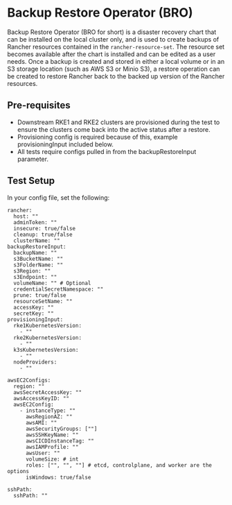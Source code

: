 # Backup Restore Operator (BRO)
Backup Restore Operator (BRO for short) is a disaster recovery chart that can be installed on the local cluster only, and is used to create backups of Rancher resources contained in the `rancher-resource-set`. The resource set becomes available after the chart is installed and can be edited as a user needs. Once a backup is created and stored in either a local volume or in an S3 storage location (such as AWS S3 or Minio S3), a restore operation can be created to restore Rancher back to the backed up version of the Rancher resources.

## Pre-requisites
- Downstream RKE1 and RKE2 clusters are provisioned during the test to ensure the clusters come back into the active status after a restore.
- Provisioning config is required because of this, example provisioningInput included below.
- All tests require configs pulled in from the backupRestoreInput parameter.

## Test Setup
In your config file, set the following:
```
rancher: 
  host: ""
  adminToken: ""
  insecure: true/false
  cleanup: true/false
  clusterName: ""
backupRestoreInput:
  backupName: ""
  s3BucketName: ""
  s3FolderName: ""
  s3Region: ""
  s3Endpoint: ""
  volumeName: "" # Optional
  credentialSecretNamespace: ""
  prune: true/false
  resourceSetName: ""
  accessKey: ""
  secretKey: ""
provisioningInput:
  rke1KubernetesVersion:
    - ""
  rke2KubernetesVersion:
    - ""
  k3sKubernetesVersion:
    - ""
  nodeProviders:
    - ""

awsEC2Configs:
  region: ""
  awsSecretAccessKey: ""
  awsAccessKeyID: ""
  awsEC2Config:
    - instanceType: ""
      awsRegionAZ: ""
      awsAMI: ""
      awsSecurityGroups: [""]
      awsSSHKeyName: ""
      awsCICDInstanceTag: ""
      awsIAMProfile: ""
      awsUser: ""
      volumeSize: # int
      roles: ["", "", ""] # etcd, controlplane, and worker are the options
      isWindows: true/false

sshPath:
  sshPath: ""
```